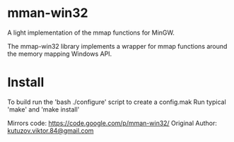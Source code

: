 mman-win32
==========

A light implementation of the mmap functions for MinGW.

The mmap-win32 library implements a wrapper for mmap functions around the memory mapping Windows API.

Install
=======
To build run the 'bash ./configure' script to create a config.mak
Run typical 'make' and 'make install' 


Mirrors code:    https://code.google.com/p/mman-win32/
Original Author: kutuzov.viktor.84@gmail.com

